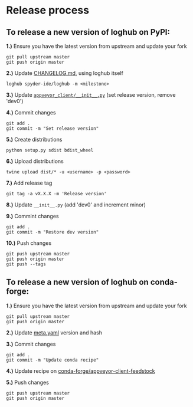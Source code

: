 # Release process

## To release a new version of **loghub** on PyPI:

**1.)** Ensure you have the latest version from upstream and update your fork

    git pull upstream master
    git push origin master

**2.)** Update [CHANGELOG.md](https://github.com/goanpeca/appveyor-client/blob/master/CHANGELOG.md), using loghub itself

    loghub spyder-ide/loghub -m <milestone>

**3.)** Update [`appveyor_client/__init__.py`](https://github.com/goanpeca/appveyor-client/blob/master/appveyor_client/__init__.py) (set release version, remove 'dev0')

**4.)** Commit changes

    git add .
    git commit -m "Set release version"

**5.)** Create distributions

    python setup.py sdist bdist_wheel

**6.)** Upload distributions

    twine upload dist/* -u <username> -p <password>

**7.)** Add release tag

    git tag -a vX.X.X -m 'Release version'

**8.)** Update `__init__.py` (add 'dev0' and increment minor)

**9.)** Commint changes

    git add . 
    git commit -m "Restore dev version"

**10.)** Push changes
    
    git push upstream master
    git push origin master
    git push --tags

## To release a new version of **loghub** on conda-forge:

**1.)** Ensure you have the latest version from upstream and update your fork

    git pull upstream master
    git push origin master

**2.)** Update [meta.yaml](https://github.com/goanpeca/appveyor-client/blob/master/conda.recipe/meta.yaml) version and hash

**3.)** Commit changes

    git add .
    git commit -m "Update conda recipe"

**4.)** Update recipe on [conda-forge/appveyor-client-feedstock](https://github.com/conda-forge/appveyor-client-feedstock)

**5.)** Push changes

    git push upstream master
    git push origin master
